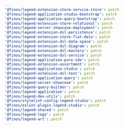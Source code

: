 ```yaml
---
'@finos/legend-extension-store-service-store': patch
'@finos/legend-application-studio-bootstrap': patch
'@finos/legend-application-query-bootstrap': patch
'@finos/legend-extension-store-relational': patch
'@finos/legend-server-showcase-deployment': patch
'@finos/legend-extension-dsl-persistence': patch
'@finos/legend-extension-store-flat-data': patch
'@finos/legend-extension-dsl-data-space': patch
'@finos/legend-extension-dsl-diagram': patch
'@finos/legend-extension-dsl-mastery': patch
'@finos/legend-extension-dsl-service': patch
'@finos/legend-application-pure-ide': patch
'@finos/legend-extension-assortment': patch
'@finos/legend-application-studio': patch
'@finos/legend-extension-dsl-text': patch
'@finos/legend-application-query': patch
'@finos/legend-server-showcase': patch
'@finos/legend-query-builder': patch
'@finos/legend-application': patch
'@finos/legend-dev-utils': patch
'@finos/stylelint-config-legend-studio': patch
'@finos/eslint-plugin-legend-studio': patch
'@finos/legend-shared': patch
'@finos/legend-lego': patch
'@finos/legend-art': patch
---
```

